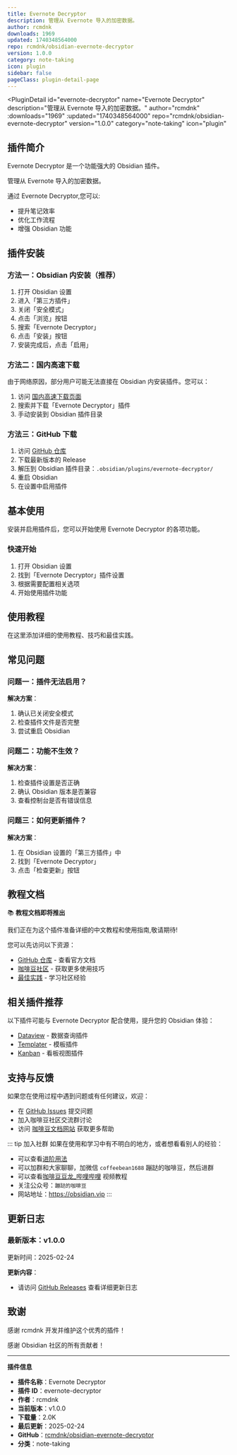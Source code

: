 ```yaml
---
title: Evernote Decryptor
description: 管理从 Evernote 导入的加密数据。
author: rcmdnk
downloads: 1969
updated: 1740348564000
repo: rcmdnk/obsidian-evernote-decryptor
version: 1.0.0
category: note-taking
icon: plugin
sidebar: false
pageClass: plugin-detail-page
---
```


<PluginDetail
  id="evernote-decryptor"
  name="Evernote Decryptor"
  description="管理从 Evernote 导入的加密数据。"
  author="rcmdnk"
  :downloads="1969"
  :updated="1740348564000"
  repo="rcmdnk/obsidian-evernote-decryptor"
  version="1.0.0"
  category="note-taking"
  icon="plugin"
>

<!-- AUTO_GENERATED_START -->
## 插件简介

Evernote Decryptor 是一个功能强大的 Obsidian 插件。

管理从 Evernote 导入的加密数据。

通过 Evernote Decryptor,您可以:

- 提升笔记效率
- 优化工作流程
- 增强 Obsidian 功能

<!-- AUTO_GENERATED_END -->

<!-- AUTO_GENERATED_START -->
## 插件安装

### 方法一：Obsidian 内安装（推荐）

1. 打开 Obsidian 设置
2. 进入「第三方插件」
3. 关闭「安全模式」
4. 点击「浏览」按钮
5. 搜索「Evernote Decryptor」
6. 点击「安装」按钮
7. 安装完成后，点击「启用」

### 方法二：国内高速下载

由于网络原因，部分用户可能无法直接在 Obsidian 内安装插件。您可以：

1. 访问 [国内高速下载页面](/zh/documentation/obsidian-plugins-download.html)
2. 搜索并下载「Evernote Decryptor」插件
3. 手动安装到 Obsidian 插件目录

### 方法三：GitHub 下载

1. 访问 [GitHub 仓库](https://github.com/rcmdnk/obsidian-evernote-decryptor)
2. 下载最新版本的 Release
3. 解压到 Obsidian 插件目录：`.obsidian/plugins/evernote-decryptor/`
4. 重启 Obsidian
5. 在设置中启用插件

## 基本使用

安装并启用插件后，您可以开始使用 Evernote Decryptor 的各项功能。

### 快速开始

1. 打开 Obsidian 设置
2. 找到「Evernote Decryptor」插件设置
3. 根据需要配置相关选项
4. 开始使用插件功能

<!-- AUTO_GENERATED_END -->

<!-- CUSTOM_CONTENT_START:tutorial -->
## 使用教程

在这里添加详细的使用教程、技巧和最佳实践。

<!-- CUSTOM_CONTENT_END:tutorial -->

<!-- SHARED_CONTENT_START -->
## 常见问题

### 问题一：插件无法启用？

**解决方案**：
1. 确认已关闭安全模式
2. 检查插件文件是否完整
3. 尝试重启 Obsidian

### 问题二：功能不生效？

**解决方案**：
1. 检查插件设置是否正确
2. 确认 Obsidian 版本是否兼容
3. 查看控制台是否有错误信息

### 问题三：如何更新插件？

**解决方案**：
1. 在 Obsidian 设置的「第三方插件」中
2. 找到「Evernote Decryptor」
3. 点击「检查更新」按钮

## 教程文档

📚 **教程文档即将推出**

我们正在为这个插件准备详细的中文教程和使用指南,敬请期待!

您可以先访问以下资源：
- [GitHub 仓库](https://github.com/rcmdnk/obsidian-evernote-decryptor) - 查看官方文档
- [咖啡豆社区](/zh/bases/) - 获取更多使用技巧
- [最佳实践](/zh/best-practices/) - 学习社区经验

## 相关插件推荐

以下插件可能与 Evernote Decryptor 配合使用，提升您的 Obsidian 体验：

- [Dataview](/zh/plugins/dataview.html) - 数据查询插件
- [Templater](/zh/plugins/templater-obsidian.html) - 模板插件
- [Kanban](/zh/plugins/obsidian-kanban.html) - 看板视图插件

## 支持与反馈

如果您在使用过程中遇到问题或有任何建议，欢迎：

- 在 [GitHub Issues](https://github.com/rcmdnk/obsidian-evernote-decryptor/issues) 提交问题
- 加入咖啡豆社区交流群讨论
- 访问 [咖啡豆文档网站](https://obsidian.vip) 获取更多帮助

::: tip 加入社群
如果在使用和学习中有不明白的地方，或者想看看别人的经验：
- 可以查看[进阶用法](/zh/advanced)
- 可以加群和大家聊聊，加微信 `coffeebean1688` 蹦跶的咖啡豆，然后进群
- 可以查看[咖啡豆豆龙_哔哩哔哩](https://space.bilibili.com/618777356) 视频教程
- 关注公众号：`蹦跶的咖啡豆`
- 网站地址：https://obsidian.vip
:::
<!-- SHARED_CONTENT_END -->

<!-- AUTO_GENERATED_START -->
## 更新日志

### 最新版本：v1.0.0

更新时间：2025-02-24

**更新内容**：
- 请访问 [GitHub Releases](https://github.com/rcmdnk/obsidian-evernote-decryptor/releases) 查看详细更新日志

## 致谢

感谢 rcmdnk 开发并维护这个优秀的插件！

感谢 Obsidian 社区的所有贡献者！

---

**插件信息**
- **插件名称**：Evernote Decryptor
- **插件 ID**：evernote-decryptor
- **作者**：rcmdnk
- **当前版本**：v1.0.0
- **下载量**：2.0K
- **最后更新**：2025-02-24
- **GitHub**：[rcmdnk/obsidian-evernote-decryptor](https://github.com/rcmdnk/obsidian-evernote-decryptor)
- **分类**：note-taking
<!-- AUTO_GENERATED_END -->

</PluginDetail>

